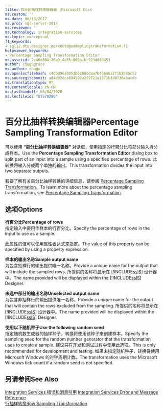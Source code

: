 ```yaml
---
title: 百分比抽样转换编辑器 |Microsoft Docs
ms.custom: ''
ms.date: 06/13/2017
ms.prod: sql-server-2014
ms.reviewer: ''
ms.technology: integration-services
ms.topic: conceptual
f1_keywords:
- sql12.dts.designer.percentagesamplingtransformation.f1
helpviewer_keywords:
- Percentage Sampling Transformation Editor
ms.assetid: 2c40d804-26a3-4d35-809b-bc923d83d451
author: chugugrace
ms.author: chugu
ms.openlocfilehash: c4dbd96ab952b6c88bdaa7bf56a0a2f1b3585c57
ms.sourcegitcommit: ad4d92dce894592a259721a1571b1d8736abacdb
ms.translationtype: MT
ms.contentlocale: zh-CN
ms.lasthandoff: 08/04/2020
ms.locfileid: "87578286"
---
```

# <a name="percentage-sampling-transformation-editor"></a><span data-ttu-id="f633a-102">百分比抽样转换编辑器</span><span class="sxs-lookup"><span data-stu-id="f633a-102">Percentage Sampling Transformation Editor</span></span>
  <span data-ttu-id="f633a-103">可以使用 **“百分比抽样转换编辑器”** 对话框，使用指定的行百分比将部分输入拆分成样本。</span><span class="sxs-lookup"><span data-stu-id="f633a-103">Use the **Percentage Sampling Transformation Editor** dialog box to split part of an input into a sample using a specified percentage of rows.</span></span> <span data-ttu-id="f633a-104">此转换将输入分成两个单独的输出。</span><span class="sxs-lookup"><span data-stu-id="f633a-104">This transformation divides the input into two separate outputs.</span></span>  
  
 <span data-ttu-id="f633a-105">若要了解有关百分比抽样转换的详细信息，请参阅 [Percentage Sampling Transformation](data-flow/transformations/percentage-sampling-transformation.md)。</span><span class="sxs-lookup"><span data-stu-id="f633a-105">To learn more about the percentage sampling transformation, see [Percentage Sampling Transformation](data-flow/transformations/percentage-sampling-transformation.md).</span></span>  
  
## <a name="options"></a><span data-ttu-id="f633a-106">选项</span><span class="sxs-lookup"><span data-stu-id="f633a-106">Options</span></span>  
 <span data-ttu-id="f633a-107">**行百分比**</span><span class="sxs-lookup"><span data-stu-id="f633a-107">**Percentage of rows**</span></span>  
 <span data-ttu-id="f633a-108">指定输入中要用作样本的行百分比。</span><span class="sxs-lookup"><span data-stu-id="f633a-108">Specify the percentage of rows in the input to use as a sample.</span></span>  
  
 <span data-ttu-id="f633a-109">此属性的值可以使用属性表达式来指定。</span><span class="sxs-lookup"><span data-stu-id="f633a-109">The value of this property can be specified by using a property expression.</span></span>  
  
 <span data-ttu-id="f633a-110">**样本的输出名称**</span><span class="sxs-lookup"><span data-stu-id="f633a-110">**Sample output name**</span></span>  
 <span data-ttu-id="f633a-111">为包含抽样行的输出提供唯一名称。</span><span class="sxs-lookup"><span data-stu-id="f633a-111">Provide a unique name for the output that will include the sampled rows.</span></span> <span data-ttu-id="f633a-112">所提供的名称将显示在 [!INCLUDE[ssIS](../includes/ssis-md.md)] 设计器中。</span><span class="sxs-lookup"><span data-stu-id="f633a-112">The name provided will be displayed within the [!INCLUDE[ssIS](../includes/ssis-md.md)] Designer.</span></span>  
  
 <span data-ttu-id="f633a-113">**未选中部分的输出名称**</span><span class="sxs-lookup"><span data-stu-id="f633a-113">**Unselected output name**</span></span>  
 <span data-ttu-id="f633a-114">为包含非抽样行的输出提供唯一名称。</span><span class="sxs-lookup"><span data-stu-id="f633a-114">Provide a unique name for the output that will contain the rows excluded from the sampling.</span></span> <span data-ttu-id="f633a-115">所提供的名称将显示在 [!INCLUDE[ssIS](../includes/ssis-md.md)] 设计器中。</span><span class="sxs-lookup"><span data-stu-id="f633a-115">The name provided will be displayed within the [!INCLUDE[ssIS](../includes/ssis-md.md)] Designer.</span></span>  
  
 <span data-ttu-id="f633a-116">**使用以下随机种子**</span><span class="sxs-lookup"><span data-stu-id="f633a-116">**Use the following random seed**</span></span>  
 <span data-ttu-id="f633a-117">指定随机数生成器的抽样种子，转换将使用该种子来创建样本。</span><span class="sxs-lookup"><span data-stu-id="f633a-117">Specify the sampling seed for the random number generator that the transformation uses to create a sample.</span></span> <span data-ttu-id="f633a-118">建议只在开发和测试过程中使用此选项。</span><span class="sxs-lookup"><span data-stu-id="f633a-118">This is only recommended for development and testing.</span></span> <span data-ttu-id="f633a-119">如果未指定随机种子，转换将使用 Microsoft Windows 的时钟周期计数。</span><span class="sxs-lookup"><span data-stu-id="f633a-119">The transformation uses the Microsoft Windows tick count if a random seed is not specified.</span></span>  
  
## <a name="see-also"></a><span data-ttu-id="f633a-120">另请参阅</span><span class="sxs-lookup"><span data-stu-id="f633a-120">See Also</span></span>  
 <span data-ttu-id="f633a-121">[Integration Services 错误和消息引用](../../2014/integration-services/integration-services-error-and-message-reference.md) </span><span class="sxs-lookup"><span data-stu-id="f633a-121">[Integration Services Error and Message Reference](../../2014/integration-services/integration-services-error-and-message-reference.md) </span></span>  
 [<span data-ttu-id="f633a-122">行抽样转换</span><span class="sxs-lookup"><span data-stu-id="f633a-122">Row Sampling Transformation</span></span>](data-flow/transformations/row-sampling-transformation.md)  
  
  
